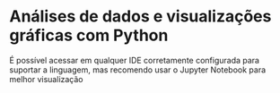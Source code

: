 
# Análises de dados e visualizações gráficas com Python

<p>
É possível acessar em qualquer IDE corretamente configurada para suportar a linguagem, mas recomendo usar o Jupyter Notebook para melhor visualização
</p>
